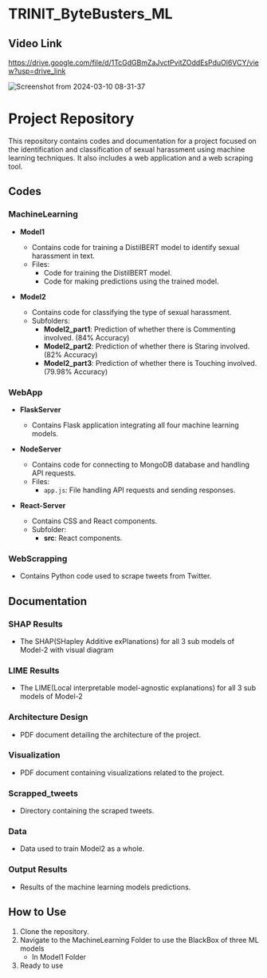 # TRINIT_ByteBusters_ML 

## Video Link
https://drive.google.com/file/d/1TcGdGBmZaJvctPvitZOddEsPduOl6VCY/view?usp=drive_link

![Screenshot from 2024-03-10 08-31-37](https://github.com/PRATEEK-VERNEKAR/TRINIT_ByteBusters_ML/assets/107637873/407cb3ef-d19a-4a9e-8368-2f6929e28dd4)

# Project Repository

This repository contains codes and documentation for a project focused on the identification and classification of sexual harassment using machine learning techniques. It also includes a web application and a web scraping tool.

## Codes

### MachineLearning
- **Model1**
  - Contains code for training a DistilBERT model to identify sexual harassment in text.
  - Files:
    - Code for training the DistilBERT model.
    - Code for making predictions using the trained model.

- **Model2**
  - Contains code for classifying the type of sexual harassment.
  - Subfolders:
    - **Model2_part1**: Prediction of whether there is Commenting involved. (84% Accuracy)
    - **Model2_part2**: Prediction of whether there is Staring involved.  (82% Accuracy)
    - **Model2_part3**: Prediction of whether there is Touching involved.  (79.98% Accuracy)

### WebApp
- **FlaskServer**
  - Contains Flask application integrating all four machine learning models.
  
- **NodeServer**
  - Contains code for connecting to MongoDB database and handling API requests.
  - Files:
    - `app.js`: File handling API requests and sending responses.

- **React-Server**
  - Contains CSS and React components.
  - Subfolder:
    - **src**: React components.

### WebScrapping
- Contains Python code used to scrape tweets from Twitter.

## Documentation

### SHAP Results
- The SHAP(SHapley Additive exPlanations) for all 3 sub models of Model-2 with visual diagram

### LIME Results
- The LIME(Local interpretable model-agnostic explanations) for all 3 sub models of Model-2

### Architecture Design
- PDF document detailing the architecture of the project.

### Visualization
- PDF document containing visualizations related to the project.

### Scrapped_tweets
- Directory containing the scraped tweets.

### Data
- Data used to train Model2 as a whole.

### Output Results
- Results of the machine learning models predictions.

## How to Use
1. Clone the repository.
2. Navigate to the MachineLearning Folder to use the BlackBox of three ML models
   - In Model1 Folder 
4. Ready to use


